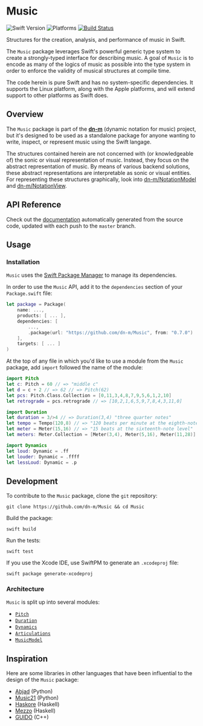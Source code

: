 # Music

![Swift Version](https://img.shields.io/badge/Swift-4.2-orange.svg)
![Platforms](https://img.shields.io/badge/platform-macOS%20%7C%20Linux-lightgrey.svg)
[![Build Status](https://travis-ci.org/dn-m/Music.svg?branch=master)](https://travis-ci.org/dn-m/Music)

Structures for the creation, analysis, and performance of music in Swift.

The `Music` package leverages Swift's powerful generic type system to create a strongly-typed interface for describing music. A goal of `Music` is to encode as many of the logics of music as possible into the type system in order to enforce the validity of musical structures at compile time.

The code herein is pure Swift and has no system-specific dependencies. It supports the Linux platform, along with the Apple platforms, and will extend support to other platforms as Swift does.

## Overview

The `Music` package is part of the [**dn-m**](https://dn-m.github.io) (dynamic notation for music) project, but it's designed to be used as a standalone package for anyone wanting to write, inspect, or represent music using the Swift langage.

The structures contained herein are not concerned with (or knowledgeable of) the sonic or visual representation of music. Instead, they focus on the abstract representation of music. By means of various backend solutions, these abstract representations are interpretable as sonic or visual entities. For representing these structures graphically, look into [dn-m/NotationModel](https://github.com/dn-m/NotationModel) and [dn-m/NotationView](https://github.com/dn-m).


## API Reference

Check out the [documentation](https://dn-m.github.io) automatically generated from the source code, updated with each push to the `master` branch.

## Usage

### Installation

`Music` uses the [Swift Package Manager](https://swift.org/package-manager/) to manage its dependencies.


In order to use the `Music` API, add it to the `dependencies` section of your `Package.swift` file:

```Swift
let package = Package(
    name: ...,
    products: [ ... ],
    dependencies: [
        ...,
        .package(url: "https://github.com/dn-m/Music", from: "0.7.0")
    ],
    targets: [ ... ]
)
```

At the top of any file in which you'd like to use a module from the `Music` package, add `import` followed the name of the module: 

```Swift
import Pitch
let c: Pitch = 60 // => "middle c"
let d = c + 2 // => 62 // => Pitch(62)
let pcs: Pitch.Class.Collection = [0,11,3,4,8,7,9,5,6,1,2,10]
let retrograde = pcs.retrograde // => [10,2,1,6,5,9,7,8,4,3,11,0]

import Duration
let duration = 3/>4 // => Duration(3,4) "three quarter notes"
let tempo = Tempo(120,8) // => "120 beats per minute at the eighth-note level"
let meter = Meter(15,16) // => "15 beats at the sixteenth-note level"
let meters: Meter.Collection = [Meter(3,4), Meter(5,16), Meter(11,28)]

import Dynamics
let loud: Dynamic = .ff
let louder: Dynamic = .ffff
let lessLoud: Dynamic = .p
```

## Development


To contribute to the `Music` package, clone the `git` repository:

```
git clone https://github.com/dn-m/Music && cd Music
```

Build the package:

```
swift build
```

Run the tests:

```
swift test
```

If you use the Xcode IDE, use SwiftPM to generate an `.xcodeproj` file:

```
swift package generate-xcodeproj
```

### Architecture

`Music` is split up into several modules:

- [`Pitch`](https://github.com/dn-m/Music/tree/master/Sources/Pitch)
- [`Duration`](https://github.com/dn-m/Music/tree/master/Sources/Duration)
- [`Dynamics`](https://github.com/dn-m/Music/tree/master/Sources/Dynamics)
- [`Articulations`](https://github.com/dn-m/Music/tree/master/Sources/Articulations)
- [`MusicModel`](https://github.com/dn-m/Music/tree/master/Sources/MusicModel)

## Inspiration

Here are some libraries in other languages that have been influential to the design of the `Music` package:

- [Abjad](http://abjad.mbrsi.org) (Python)
- [Music21](http://web.mit.edu/music21/) (Python)
- [Haskore](https://wiki.haskell.org/Haskore) (Haskell)
- [Mezzo](http://hackage.haskell.org/package/mezzo) (Haskell)
- [GUIDO](http://science.jkilian.de/salieri/GUIDO/index.html) (C++)
